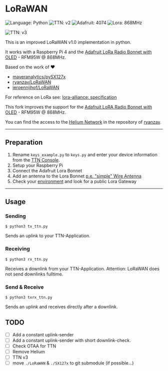 # LoRaWAN

![Language: Python](https://img.shields.io/badge/language-Python3-blue)
![TTN: v2](https://img.shields.io/badge/TTN-v2-success)
![Adafruit: 4074](https://img.shields.io/badge/Adafruit-4074-success)
![Lora: 868MHz](https://img.shields.io/badge/Lora-868MHz-success)

![TTN: v3](https://img.shields.io/badge/TTN-v3%20in%20progress-yellow)

This is an improved LoRaWAN v1.0 implementation in python.

It works with a Raspberry Pi 4 and the [Adafruit LoRa Radio Bonnet with OLED](https://www.adafruit.com/product/4074) - RFM95W @ 868MHz.

Based on the work of ❤️
- [mayeranalytics/pySX127x](https://github.com/mayeranalytics/pySX127x)
- [ryanzav/LoRaWAN](https://github.com/ryanzav/LoRaWAN)
- [jeroennijhof/LoRaWAN](https://github.com/jeroennijhof/LoRaWAN)

For reference on LoRa see: [lora-alliance: specification](https://www.lora-alliance.org/portals/0/specs/LoRaWAN%20Specification%201R0.pdf)

This fork improves the support for the [Adafruit LoRA Radio Bonnet with OLED](https://www.adafruit.com/product/4074) - RFM95W @ 868MHz.

You can find the access to the [Helium Network](https://helium.com) in the repository of [ryanzav](https://github.com/ryanzav/LoRaWAN).

---

## Preparation

1. Rename `keys_example.py` to `keys.py` and enter your device information from the [TTN Console](https://console.thethingsnetwork.org/applications).
1. Setup your Raspberry Pi
1. Connect the Adafruit Lora Bonnet
1. Add an antenna to the Lora Bonnet [p.e. "simple" Wire Antenna](https://learn.adafruit.com/adafruit-feather-m0-radio-with-lora-radio-module/antenna-options)
1. Check your [environment](https://www.thethingsnetwork.org/map) and look for a public Lora Gateway

---

## Usage

### Sending

    $ python3 tx_ttn.py

Sends an uplink to your TTN-Application.

### Receiving

    $ python3 rx_ttn.py

Receives a downlink from your TTN-Application. Attention: LoRaWAN does not send downlinks fulltime.

### Send & Receive

    $ python3 txrx_ttn.py

Sends an uplink and receives directly after a downlink.

## TODO

- [ ] Add a constant uplink-sender
- [ ] Add a constant uplink-sender with short downlink-check.
- [ ] Check OTAA for TTN
- [ ] Remove Helium
- [ ] TTN v3
- [ ] move `./LoRaWAN` & `./SX127x` to git submodule (if possible...)
